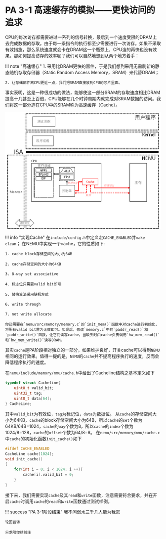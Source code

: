 # PA 3-1 高速缓存的模拟——更快访问的追求

CPU的每次访存都需要进过一系列的信号转换，最后到一个速度受限的DRAM上去完成数据的存取。由于每一条指令的执行都至少需要进行一次访存。如果不采取有效措施，那么系统速度就会卡在DRAM这一个瓶颈上，CPU造的再快也没有效果。那如何提高访存的效率呢？我们可以自然地想到从两个地方着手：

!!! note "高速缓存"
    1. 采用比DRAM更快的器件，于是我们想到采用无需刷新的静态随机存取存储器（Static Random Access Memory，SRAM）来代替DRAM；

    2. 让存储部件离CPU更近一点，我们把SRAM直接放到CPU的芯片里面。

事实表明，这是一种很成功的做法，能够使这一部分SRAM的存取速度相比DRAM提高十几甚至上百倍，CPU能够在几个时钟周期内就完成对SRAM数据的访问。我们将这一部分造在CPU中的SRAM称为高速缓存（Cache）。

![pa-3-1](pa_pic/pa-3-1.png)

!!! info "实现Cache"
    在`include/config.h`中定义宏`CACHE_ENABLED`并`make clean`； 
    在NEMU中实现一个cache，它的性质如下:

    1. cache block存储空间的大小为64B

    2. cache存储空间的大小为64KB

    3. 8-way set associative

    4. 标志位只需要valid bit即可

    5. 替换算法采用随机方式

    6. write through

    7. not write allocate

    你还需要在`nemu/src/memory/memory.c`的`init_mem()`函数中对cache进行初始化，将所有valid bit置为无效即可。实现后，修改`memory.c`中的`paddr_read()`和`paddr_write()`函数，让它们读写cache，当缺失时由cache负责调用`hw_mem_read()`和`hw_mem_write()`读写DRAM。

其实`cache`是PA阶段相对独立的一部分，如果维护良好，开关cache可以得到`NEMU`相同的运行效果。值得一提的是，`NEMU`的`cache`并不提高程序执行的速度，反而会降低程序执行的速度。

在`nemu/include/memory/mmu/cache.h`中给出了Cacheline结构之基本定义如下
```c
typedef struct Cacheline{
    uint8_t valid_bit;
    uint32_t tag;
    uint8_t data[64];
} CacheLine;
```
其中`valid_bit`为有效位，`tag`为标记位，`data`为数据位。
从`cache`的存储空间大小为64KB，`cache`的block存储空间大小为64B，所以`cache`的`set`个数为64KB/64B=1024，`cache`的`way`个数为8，所以`cache`的`index`个数为1024/8=128，`cache`的`offset`个数为64/8=8。
在`nemu/src/memory/mmu/cache.c`中`cache`的初始化函数`init_cache()`如下
```c
#ifdef CACHE_ENABLED
CacheLine cache[1024];
void init_cache()
{
	for(int i = 0; i < 1024; i ++){
	    cache[i].valid_bit = 0;
	}
}
```

接下来，我们需要实现`cache`及其`read`和`write`函数，注意需要符合要求，并在开启`cache`时调用`cache`的`read`和`write`函数通过测试样例。

!!! success "PA 3-1阶段结束"
    我不问弱水三千几人能为我怨

    轮回百转

    只求陪你续前缘